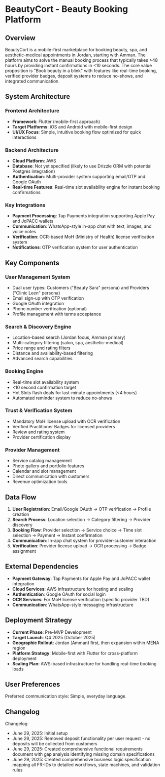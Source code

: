 # BeautyCort - Beauty Booking Platform

## Overview

BeautyCort is a mobile-first marketplace for booking beauty, spa, and aesthetic-medical appointments in Jordan, starting with Amman. The platform aims to solve the manual booking process that typically takes >48 hours by providing instant confirmations in <10 seconds. The core value proposition is "Book beauty in a blink" with features like real-time booking, verified provider badges, deposit systems to reduce no-shows, and integrated communication.

## System Architecture

### Frontend Architecture
- **Framework**: Flutter (mobile-first approach)
- **Target Platforms**: iOS and Android with mobile-first design
- **UI/UX Focus**: Simple, intuitive booking flow optimized for quick interactions

### Backend Architecture
- **Cloud Platform**: AWS
- **Database**: Not yet specified (likely to use Drizzle ORM with potential Postgres integration)
- **Authentication**: Multi-provider system supporting email/OTP and Google OAuth
- **Real-time Features**: Real-time slot availability engine for instant booking confirmations

### Key Integrations
- **Payment Processing**: Tap Payments integration supporting Apple Pay and JoPACC wallets
- **Communication**: WhatsApp-style in-app chat with text, images, and voice notes
- **Verification**: OCR-based MoH (Ministry of Health) license verification system
- **Notifications**: OTP verification system for user authentication

## Key Components

### User Management System
- Dual user types: Customers ("Beauty Sara" persona) and Providers ("Clinic Leen" persona)
- Email sign-up with OTP verification
- Google OAuth integration
- Phone number verification (optional)
- Profile management with terms acceptance

### Search & Discovery Engine
- Location-based search (Jordan focus, Amman primary)
- Multi-category filtering (salon, spa, aesthetic-medical)
- Price range and rating filters
- Distance and availability-based filtering
- Advanced search capabilities

### Booking Engine
- Real-time slot availability system
- <10 second confirmation target
- Hot Slots flash deals for last-minute appointments (<4 hours)
- Automated reminder system to reduce no-shows

### Trust & Verification System
- Mandatory MoH license upload with OCR verification
- Verified Practitioner Badges for licensed providers
- Review and rating system
- Provider certification display

### Provider Management
- Service catalog management
- Photo gallery and portfolio features
- Calendar and slot management
- Direct communication with customers
- Revenue optimization tools

## Data Flow

1. **User Registration**: Email/Google OAuth → OTP verification → Profile creation
2. **Search Process**: Location selection → Category filtering → Provider discovery
3. **Booking Flow**: Provider selection → Service choice → Time slot selection → Payment → Instant confirmation
4. **Communication**: In-app chat system for provider-customer interaction
5. **Verification**: Provider license upload → OCR processing → Badge assignment

## External Dependencies

- **Payment Gateway**: Tap Payments for Apple Pay and JoPACC wallet integration
- **Cloud Services**: AWS infrastructure for hosting and scaling
- **Authentication**: Google OAuth for social login
- **OCR Services**: For MoH license verification (specific provider TBD)
- **Communication**: WhatsApp-style messaging infrastructure

## Deployment Strategy

- **Current Phase**: Pre-MVP Development
- **Target Launch**: Q4 2025 (October 2025)
- **Geographic Rollout**: Jordan (Amman) first, then expansion within MENA region
- **Platform Strategy**: Mobile-first with Flutter for cross-platform deployment
- **Scaling Plan**: AWS-based infrastructure for handling real-time booking loads

## User Preferences

Preferred communication style: Simple, everyday language.

## Changelog

Changelog:
- June 29, 2025: Initial setup
- June 29, 2025: Removed deposit functionality per user request - no deposits will be collected from customers
- June 29, 2025: Created comprehensive functional requirements document with gap analysis identifying missing domain specifications
- June 29, 2025: Created comprehensive business logic specification mapping all FR-IDs to detailed workflows, state machines, and validation rules